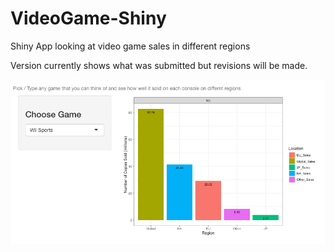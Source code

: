 # VideoGame-Shiny
Shiny App looking at video game sales in different regions

Version currently shows what was submitted but revisions will be made.

![Example image of app](graph_example.png)

